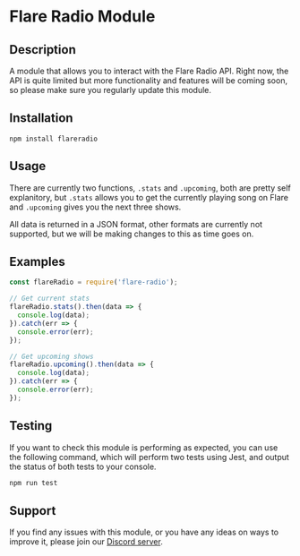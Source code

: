 # Flare Radio Module

## Description
A module that allows you to interact with the Flare Radio API. Right now, the API is quite limited but more functionality and features will be coming soon, so please make sure you regularly update this module.

## Installation
```
npm install flareradio
```

## Usage

There are currently two functions, `.stats` and `.upcoming`, both are pretty self explanitory, but `.stats` allows you to get the currently playing song on Flare and `.upcoming` gives you the next three shows.

All data is returned in a JSON format, other formats are currently not supported, but we will be making changes to this as time goes on.

## Examples

```javascript
const flareRadio = require('flare-radio');

// Get current stats
flareRadio.stats().then(data => {
  console.log(data);
}).catch(err => {
  console.error(err);
});

// Get upcoming shows
flareRadio.upcoming().then(data => {
  console.log(data);
}).catch(err => {
  console.error(err);
});
```

## Testing

If you want to check this module is performing as expected, you can use the following command, which will perform two tests using Jest, and output the status of both tests to your console.

```bash
npm run test
```

## Support

If you find any issues with this module, or you have any ideas on ways to improve it, please join our [Discord server](https://discord.gg/3dYHRJAhZZ).